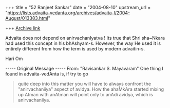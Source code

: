 +++
title = "52 Ranjeet Sankar"
date = "2004-08-10"
upstream_url = "https://lists.advaita-vedanta.org/archives/advaita-l/2004-August/013383.html"

+++
[Archive link](https://lists.advaita-vedanta.org/archives/advaita-l/2004-August/013383.html)

Advaita does not depend on anirvachanIyatva !
Its true that Shri sha~Nkara had used this concept in his bhAshyam-s.
However, the way He used it is entirely different from how the term is used
by modern advaitin-s.

Hari Om


----- Original Message -----
From: "Ravisankar S. Mayavaram" <ravi at ambaa.org>
One thing I found in advaita-vedAnta is, if try to go
> quite deep into this matter you will have to always confront the
> "anirvachaniiya" aspect of avidya. How the ahaMkAra started mixing up
Atman
> with anAtman  will point only to anAdi avidya, which is anirvachaniiya.




